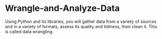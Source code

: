 # Wrangle-and-Analyze-Data
Using Python and its libraries, you will gather data from a variety of sources and in a variety of formats, assess its quality and tidiness, then clean it. This is called data wrangling.
